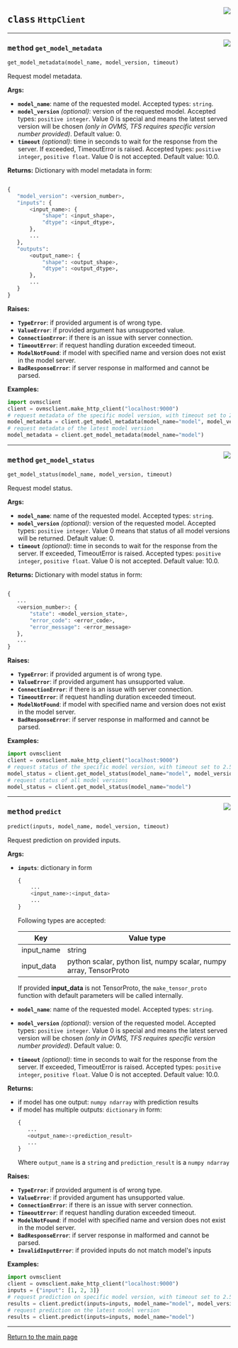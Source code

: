 
<a href="../../../../client/python/lib/ovmsclient/tfs_compat/grpc/serving_client.py#L26"><img align="right" style="float:right;" src="https://img.shields.io/badge/-source-cccccc?style=flat-square"></a>

## <kbd>class</kbd> `HttpClient`

---

<a href="../../../../client/python/lib/ovmsclient/tfs_compat/grpc/serving_client.py#L61"><img align="right" style="float:right;" src="https://img.shields.io/badge/-source-cccccc?style=flat-square"></a>

### <kbd>method</kbd> `get_model_metadata`

```python
get_model_metadata(model_name, model_version, timeout)
```

Request model metadata.


**Args:**
 
 - <b>`model_name`</b>:  name of the requested model. Accepted types: `string`.
 - <b>`model_version`</b> <i>(optional)</i>: version of the requested model. Accepted types: `positive integer`. Value 0 is special and means the latest served version will be chosen <i>(only in OVMS, TFS requires specific version number provided)</i>. Default value: 0.
 - <b>`timeout`</b> <i>(optional)</i>: time in seconds to wait for the response from the server. If exceeded, TimeoutError is raised. 
 Accepted types: `positive integer`, `positive float`. Value 0 is not accepted. Default value: 10.0.


**Returns:**
 Dictionary with model metadata in form:

 ``` python

{
    "model_version": <version_number>,
    "inputs": {
        <input_name>: {
            "shape": <input_shape>,
            "dtype": <input_dtype>,
        },
        ...
    },
    "outputs":
        <output_name>: {
            "shape": <output_shape>,
            "dtype": <output_dtype>,
        },
        ...
    }
} 

``` 


**Raises:**
 
- <b>`TypeError`</b>:  if provided argument is of wrong type.
- <b>`ValueError`</b>: if provided argument has unsupported value.
- <b>`ConnectionError`</b>: if there is an issue with server connection.
- <b>`TimeoutError`</b>: if request handling duration exceeded timeout.
- <b>`ModelNotFound`</b>: if model with specified name and version does not exist
                           in the model server.
- <b>`BadResponseError`</b>: if server response in malformed and cannot be parsed.


**Examples:**
 
```python
import ovmsclient
client = ovmsclient.make_http_client("localhost:9000")
# request metadata of the specific model version, with timeout set to 2.5 seconds
model_metadata = client.get_model_metadata(model_name="model", model_version=1, timeout=2.5)
# request metadata of the latest model version
model_metadata = client.get_model_metadata(model_name="model")

```

---

<a href="../../../../client/python/lib/ovmsclient/tfs_compat/grpc/serving_client.py#L89"><img align="right" style="float:right;" src="https://img.shields.io/badge/-source-cccccc?style=flat-square"></a>

### <kbd>method</kbd> `get_model_status`

```python
get_model_status(model_name, model_version, timeout)
```

Request model status.


**Args:**
 
 - <b>`model_name`</b>:  name of the requested model. Accepted types: `string`.
 - <b>`model_version`</b> <i>(optional)</i>: version of the requested model. Accepted types: `positive integer`. Value 0 means that status of all model versions will be returned. Default value: 0.
 - <b>`timeout`</b> <i>(optional)</i>: time in seconds to wait for the response from the server. If exceeded, TimeoutError is raised. 
 Accepted types: `positive integer`, `positive float`. Value 0 is not accepted. Default value: 10.0.


**Returns:**
 Dictionary with model status in form:

 ``` python

{
    ...
    <version_number>: {
        "state": <model_version_state>, 
        "error_code": <error_code>, 
        "error_message": <error_message>
    },          
    ...      
} 
```


**Raises:**
 
- <b>`TypeError`</b>:  if provided argument is of wrong type.
- <b>`ValueError`</b>: if provided argument has unsupported value.
- <b>`ConnectionError`</b>: if there is an issue with server connection.
- <b>`TimeoutError`</b>: if request handling duration exceeded timeout.
- <b>`ModelNotFound`</b>: if model with specified name and version does not exist
                          in the model server.
- <b>`BadResponseError`</b>: if server response in malformed and cannot be parsed.


**Examples:**
 
```python
import ovmsclient
client = ovmsclient.make_http_client("localhost:9000")
# request status of the specific model version, with timeout set to 2.5 seconds
model_status = client.get_model_status(model_name="model", model_version=1, timeout=2.5)
# request status of all model versions
model_status = client.get_model_status(model_name="model")

```

---

<a href="../../../../client/python/lib/ovmsclient/tfs_compat/grpc/serving_client.py#L33"><img align="right" style="float:right;" src="https://img.shields.io/badge/-source-cccccc?style=flat-square"></a>

### <kbd>method</kbd> `predict`

```python
predict(inputs, model_name, model_version, timeout)
```

Request prediction on provided inputs. 


**Args:**
 
- <b>`inputs`</b>: dictionary in form
    ```python
    {
        ...
        <input_name>:<input_data>
        ...
    }
    ```               
    Following types are accepted: 

    | Key | Value type |
    |---|---|
    | input_name | string |
    | input_data | python scalar, python list, numpy scalar, numpy array, TensorProto |        

    If provided **input_data** is not TensorProto, the `make_tensor_proto` function with default parameters will be called internally. 

 - <b>`model_name`</b>:  name of the requested model. Accepted types: `string`.
 - <b>`model_version`</b> <i>(optional)</i>: version of the requested model. Accepted types: `positive integer`. Value 0 is special and means the latest served version will be chosen <i>(only in OVMS, TFS requires specific version number provided)</i>. Default value: 0.
 - <b>`timeout`</b> <i>(optional)</i>: time in seconds to wait for the response from the server. If exceeded, TimeoutError is raised. 
 Accepted types: `positive integer`, `positive float`. Value 0 is not accepted. Default value: 10.0.


**Returns:**
 - if model has one output: `numpy ndarray` with prediction results
 - if model has multiple outputs: `dictionary` in form:
     ```python
    {
        ...
        <output_name>:<prediction_result>
        ...
    }
    ```   
    Where `output_name` is a `string` and `prediction_result` is a `numpy ndarray`


**Raises:**

- <b>`TypeError`</b>:  if provided argument is of wrong type.
- <b>`ValueError`</b>: if provided argument has unsupported value.
- <b>`ConnectionError`</b>: if there is an issue with server connection.
- <b>`TimeoutError`</b>: if request handling duration exceeded timeout.
- <b>`ModelNotFound`</b>: if model with specified name and version does not exist
                          in the model server.
- <b>`BadResponseError`</b>: if server response in malformed and cannot be parsed.
- <b>`InvalidInputError`</b>: if provided inputs do not match model's inputs


**Examples:**

```python
import ovmsclient
client = ovmsclient.make_http_client("localhost:9000")
inputs = {"input": [1, 2, 3]}
# request prediction on specific model version, with timeout set to 2.5 seconds
results = client.predict(inputs=inputs, model_name="model", model_version=1, timeout=2.5)
# request prediction on the latest model version
results = client.predict(inputs=inputs, model_name="model")

```

---

<a href="README.md">Return to the main page</a>
